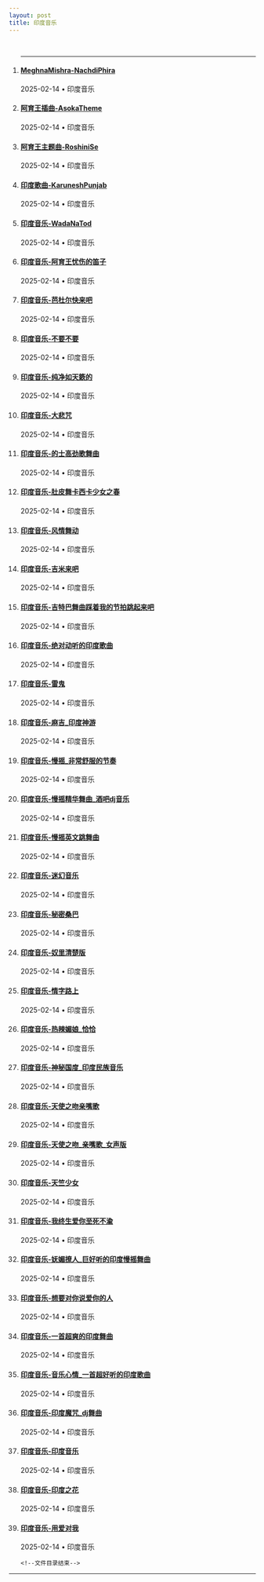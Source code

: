 ```yaml
---
layout: post
title: 印度音乐
---
```

<br>
<ol class="time-line">
    <hr />
    <!--文件目录 -->
<li><h4 class="time-line-title"><a href="{{ site.baseurl }}/music/india/1070001.html" target="_blank">MeghnaMishra-NachdiPhira</a></h4><div class="time-line-mate"><time datetime="2025-02-14 00:00:00 +0800" class="post-list__meta--date date">2025-02-14</time> &#8226; <span class="post-list__meta--tags tags">印度音乐</span></div></li>
<li><h4 class="time-line-title"><a href="{{ site.baseurl }}/music/india/1070002.html" target="_blank">阿育王插曲-AsokaTheme</a></h4><div class="time-line-mate"><time datetime="2025-02-14 00:00:00 +0800" class="post-list__meta--date date">2025-02-14</time> &#8226; <span class="post-list__meta--tags tags">印度音乐</span></div></li>
<li><h4 class="time-line-title"><a href="{{ site.baseurl }}/music/india/1070003.html" target="_blank">阿育王主题曲-RoshiniSe</a></h4><div class="time-line-mate"><time datetime="2025-02-14 00:00:00 +0800" class="post-list__meta--date date">2025-02-14</time> &#8226; <span class="post-list__meta--tags tags">印度音乐</span></div></li>
<li><h4 class="time-line-title"><a href="{{ site.baseurl }}/music/india/1070004.html" target="_blank">印度歌曲-KaruneshPunjab</a></h4><div class="time-line-mate"><time datetime="2025-02-14 00:00:00 +0800" class="post-list__meta--date date">2025-02-14</time> &#8226; <span class="post-list__meta--tags tags">印度音乐</span></div></li>
<li><h4 class="time-line-title"><a href="{{ site.baseurl }}/music/india/1070005.html" target="_blank">印度音乐-WadaNaTod</a></h4><div class="time-line-mate"><time datetime="2025-02-14 00:00:00 +0800" class="post-list__meta--date date">2025-02-14</time> &#8226; <span class="post-list__meta--tags tags">印度音乐</span></div></li>
<li><h4 class="time-line-title"><a href="{{ site.baseurl }}/music/india/1070006.html" target="_blank">印度音乐-阿育王忧伤的笛子</a></h4><div class="time-line-mate"><time datetime="2025-02-14 00:00:00 +0800" class="post-list__meta--date date">2025-02-14</time> &#8226; <span class="post-list__meta--tags tags">印度音乐</span></div></li>
<li><h4 class="time-line-title"><a href="{{ site.baseurl }}/music/india/1070007.html" target="_blank">印度音乐-芭杜尔快来吧</a></h4><div class="time-line-mate"><time datetime="2025-02-14 00:00:00 +0800" class="post-list__meta--date date">2025-02-14</time> &#8226; <span class="post-list__meta--tags tags">印度音乐</span></div></li>
<li><h4 class="time-line-title"><a href="{{ site.baseurl }}/music/india/1070008.html" target="_blank">印度音乐-不要不要</a></h4><div class="time-line-mate"><time datetime="2025-02-14 00:00:00 +0800" class="post-list__meta--date date">2025-02-14</time> &#8226; <span class="post-list__meta--tags tags">印度音乐</span></div></li>
<li><h4 class="time-line-title"><a href="{{ site.baseurl }}/music/india/1070009.html" target="_blank">印度音乐-纯净如天簌的</a></h4><div class="time-line-mate"><time datetime="2025-02-14 00:00:00 +0800" class="post-list__meta--date date">2025-02-14</time> &#8226; <span class="post-list__meta--tags tags">印度音乐</span></div></li>
<li><h4 class="time-line-title"><a href="{{ site.baseurl }}/music/india/1070010.html" target="_blank">印度音乐-大悲咒</a></h4><div class="time-line-mate"><time datetime="2025-02-14 00:00:00 +0800" class="post-list__meta--date date">2025-02-14</time> &#8226; <span class="post-list__meta--tags tags">印度音乐</span></div></li>
<li><h4 class="time-line-title"><a href="{{ site.baseurl }}/music/india/1070011.html" target="_blank">印度音乐-的士高劲歌舞曲</a></h4><div class="time-line-mate"><time datetime="2025-02-14 00:00:00 +0800" class="post-list__meta--date date">2025-02-14</time> &#8226; <span class="post-list__meta--tags tags">印度音乐</span></div></li>
<li><h4 class="time-line-title"><a href="{{ site.baseurl }}/music/india/1070012.html" target="_blank">印度音乐-肚皮舞卡西卡少女之春</a></h4><div class="time-line-mate"><time datetime="2025-02-14 00:00:00 +0800" class="post-list__meta--date date">2025-02-14</time> &#8226; <span class="post-list__meta--tags tags">印度音乐</span></div></li>
<li><h4 class="time-line-title"><a href="{{ site.baseurl }}/music/india/1070013.html" target="_blank">印度音乐-风情舞动</a></h4><div class="time-line-mate"><time datetime="2025-02-14 00:00:00 +0800" class="post-list__meta--date date">2025-02-14</time> &#8226; <span class="post-list__meta--tags tags">印度音乐</span></div></li>
<li><h4 class="time-line-title"><a href="{{ site.baseurl }}/music/india/1070014.html" target="_blank">印度音乐-吉米来吧</a></h4><div class="time-line-mate"><time datetime="2025-02-14 00:00:00 +0800" class="post-list__meta--date date">2025-02-14</time> &#8226; <span class="post-list__meta--tags tags">印度音乐</span></div></li>
<li><h4 class="time-line-title"><a href="{{ site.baseurl }}/music/india/1070015.html" target="_blank">印度音乐-吉特巴舞曲踩着我的节拍跳起来吧</a></h4><div class="time-line-mate"><time datetime="2025-02-14 00:00:00 +0800" class="post-list__meta--date date">2025-02-14</time> &#8226; <span class="post-list__meta--tags tags">印度音乐</span></div></li>
<li><h4 class="time-line-title"><a href="{{ site.baseurl }}/music/india/1070016.html" target="_blank">印度音乐-绝对动听的印度歌曲</a></h4><div class="time-line-mate"><time datetime="2025-02-14 00:00:00 +0800" class="post-list__meta--date date">2025-02-14</time> &#8226; <span class="post-list__meta--tags tags">印度音乐</span></div></li>
<li><h4 class="time-line-title"><a href="{{ site.baseurl }}/music/india/1070017.html" target="_blank">印度音乐-雷鬼</a></h4><div class="time-line-mate"><time datetime="2025-02-14 00:00:00 +0800" class="post-list__meta--date date">2025-02-14</time> &#8226; <span class="post-list__meta--tags tags">印度音乐</span></div></li>
<li><h4 class="time-line-title"><a href="{{ site.baseurl }}/music/india/1070018.html" target="_blank">印度音乐-麻吉_印度神游</a></h4><div class="time-line-mate"><time datetime="2025-02-14 00:00:00 +0800" class="post-list__meta--date date">2025-02-14</time> &#8226; <span class="post-list__meta--tags tags">印度音乐</span></div></li>
<li><h4 class="time-line-title"><a href="{{ site.baseurl }}/music/india/1070019.html" target="_blank">印度音乐-慢摇_非常舒服的节奏</a></h4><div class="time-line-mate"><time datetime="2025-02-14 00:00:00 +0800" class="post-list__meta--date date">2025-02-14</time> &#8226; <span class="post-list__meta--tags tags">印度音乐</span></div></li>
<li><h4 class="time-line-title"><a href="{{ site.baseurl }}/music/india/1070020.html" target="_blank">印度音乐-慢摇精华舞曲_酒吧dj音乐</a></h4><div class="time-line-mate"><time datetime="2025-02-14 00:00:00 +0800" class="post-list__meta--date date">2025-02-14</time> &#8226; <span class="post-list__meta--tags tags">印度音乐</span></div></li>
<li><h4 class="time-line-title"><a href="{{ site.baseurl }}/music/india/1070021.html" target="_blank">印度音乐-慢摇英文跳舞曲</a></h4><div class="time-line-mate"><time datetime="2025-02-14 00:00:00 +0800" class="post-list__meta--date date">2025-02-14</time> &#8226; <span class="post-list__meta--tags tags">印度音乐</span></div></li>
<li><h4 class="time-line-title"><a href="{{ site.baseurl }}/music/india/1070022.html" target="_blank">印度音乐-迷幻音乐</a></h4><div class="time-line-mate"><time datetime="2025-02-14 00:00:00 +0800" class="post-list__meta--date date">2025-02-14</time> &#8226; <span class="post-list__meta--tags tags">印度音乐</span></div></li>
<li><h4 class="time-line-title"><a href="{{ site.baseurl }}/music/india/1070023.html" target="_blank">印度音乐-秘密桑巴</a></h4><div class="time-line-mate"><time datetime="2025-02-14 00:00:00 +0800" class="post-list__meta--date date">2025-02-14</time> &#8226; <span class="post-list__meta--tags tags">印度音乐</span></div></li>
<li><h4 class="time-line-title"><a href="{{ site.baseurl }}/music/india/1070024.html" target="_blank">印度音乐-奴里清楚版</a></h4><div class="time-line-mate"><time datetime="2025-02-14 00:00:00 +0800" class="post-list__meta--date date">2025-02-14</time> &#8226; <span class="post-list__meta--tags tags">印度音乐</span></div></li>
<li><h4 class="time-line-title"><a href="{{ site.baseurl }}/music/india/1070025.html" target="_blank">印度音乐-情字路上</a></h4><div class="time-line-mate"><time datetime="2025-02-14 00:00:00 +0800" class="post-list__meta--date date">2025-02-14</time> &#8226; <span class="post-list__meta--tags tags">印度音乐</span></div></li>
<li><h4 class="time-line-title"><a href="{{ site.baseurl }}/music/india/1070026.html" target="_blank">印度音乐-热辣媚娘_恰恰</a></h4><div class="time-line-mate"><time datetime="2025-02-14 00:00:00 +0800" class="post-list__meta--date date">2025-02-14</time> &#8226; <span class="post-list__meta--tags tags">印度音乐</span></div></li>
<li><h4 class="time-line-title"><a href="{{ site.baseurl }}/music/india/1070027.html" target="_blank">印度音乐-神秘国度_印度民族音乐</a></h4><div class="time-line-mate"><time datetime="2025-02-14 00:00:00 +0800" class="post-list__meta--date date">2025-02-14</time> &#8226; <span class="post-list__meta--tags tags">印度音乐</span></div></li>
<li><h4 class="time-line-title"><a href="{{ site.baseurl }}/music/india/1070028.html" target="_blank">印度音乐-天使之吻亲嘴歌</a></h4><div class="time-line-mate"><time datetime="2025-02-14 00:00:00 +0800" class="post-list__meta--date date">2025-02-14</time> &#8226; <span class="post-list__meta--tags tags">印度音乐</span></div></li>
<li><h4 class="time-line-title"><a href="{{ site.baseurl }}/music/india/1070029.html" target="_blank">印度音乐-天使之吻_亲嘴歌_女声版</a></h4><div class="time-line-mate"><time datetime="2025-02-14 00:00:00 +0800" class="post-list__meta--date date">2025-02-14</time> &#8226; <span class="post-list__meta--tags tags">印度音乐</span></div></li>
<li><h4 class="time-line-title"><a href="{{ site.baseurl }}/music/india/1070030.html" target="_blank">印度音乐-天竺少女</a></h4><div class="time-line-mate"><time datetime="2025-02-14 00:00:00 +0800" class="post-list__meta--date date">2025-02-14</time> &#8226; <span class="post-list__meta--tags tags">印度音乐</span></div></li>
<li><h4 class="time-line-title"><a href="{{ site.baseurl }}/music/india/1070031.html" target="_blank">印度音乐-我终生爱你至死不渝</a></h4><div class="time-line-mate"><time datetime="2025-02-14 00:00:00 +0800" class="post-list__meta--date date">2025-02-14</time> &#8226; <span class="post-list__meta--tags tags">印度音乐</span></div></li>
<li><h4 class="time-line-title"><a href="{{ site.baseurl }}/music/india/1070032.html" target="_blank">印度音乐-妩媚撩人_巨好听的印度慢摇舞曲</a></h4><div class="time-line-mate"><time datetime="2025-02-14 00:00:00 +0800" class="post-list__meta--date date">2025-02-14</time> &#8226; <span class="post-list__meta--tags tags">印度音乐</span></div></li>
<li><h4 class="time-line-title"><a href="{{ site.baseurl }}/music/india/1070033.html" target="_blank">印度音乐-想要对你说爱你的人</a></h4><div class="time-line-mate"><time datetime="2025-02-14 00:00:00 +0800" class="post-list__meta--date date">2025-02-14</time> &#8226; <span class="post-list__meta--tags tags">印度音乐</span></div></li>
<li><h4 class="time-line-title"><a href="{{ site.baseurl }}/music/india/1070034.html" target="_blank">印度音乐-一首超爽的印度舞曲</a></h4><div class="time-line-mate"><time datetime="2025-02-14 00:00:00 +0800" class="post-list__meta--date date">2025-02-14</time> &#8226; <span class="post-list__meta--tags tags">印度音乐</span></div></li>
<li><h4 class="time-line-title"><a href="{{ site.baseurl }}/music/india/1070035.html" target="_blank">印度音乐-音乐心情_一首超好听的印度歌曲</a></h4><div class="time-line-mate"><time datetime="2025-02-14 00:00:00 +0800" class="post-list__meta--date date">2025-02-14</time> &#8226; <span class="post-list__meta--tags tags">印度音乐</span></div></li>
<li><h4 class="time-line-title"><a href="{{ site.baseurl }}/music/india/1070036.html" target="_blank">印度音乐-印度魔咒_dj舞曲</a></h4><div class="time-line-mate"><time datetime="2025-02-14 00:00:00 +0800" class="post-list__meta--date date">2025-02-14</time> &#8226; <span class="post-list__meta--tags tags">印度音乐</span></div></li>
<li><h4 class="time-line-title"><a href="{{ site.baseurl }}/music/india/1070037.html" target="_blank">印度音乐-印度音乐</a></h4><div class="time-line-mate"><time datetime="2025-02-14 00:00:00 +0800" class="post-list__meta--date date">2025-02-14</time> &#8226; <span class="post-list__meta--tags tags">印度音乐</span></div></li>
<li><h4 class="time-line-title"><a href="{{ site.baseurl }}/music/india/1070038.html" target="_blank">印度音乐-印度之花</a></h4><div class="time-line-mate"><time datetime="2025-02-14 00:00:00 +0800" class="post-list__meta--date date">2025-02-14</time> &#8226; <span class="post-list__meta--tags tags">印度音乐</span></div></li>
<li><h4 class="time-line-title"><a href="{{ site.baseurl }}/music/india/1070039.html" target="_blank">印度音乐-用爱对我</a></h4><div class="time-line-mate"><time datetime="2025-02-14 00:00:00 +0800" class="post-list__meta--date date">2025-02-14</time> &#8226; <span class="post-list__meta--tags tags">印度音乐</span></div></li>
 
    <!--文件目录结束-->
  </ol>
<hr>